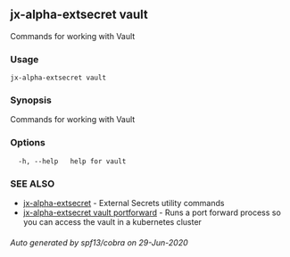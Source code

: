 ## jx-alpha-extsecret vault

Commands for working with Vault

### Usage

```
jx-alpha-extsecret vault
```

### Synopsis

Commands for working with Vault

### Options

```
  -h, --help   help for vault
```

### SEE ALSO

* [jx-alpha-extsecret](jx-alpha-extsecret.md)	 - External Secrets utility commands
* [jx-alpha-extsecret vault portforward](jx-alpha-extsecret_vault_portforward.md)	 - Runs a port forward process so you can access the vault in a kubernetes cluster

###### Auto generated by spf13/cobra on 29-Jun-2020
